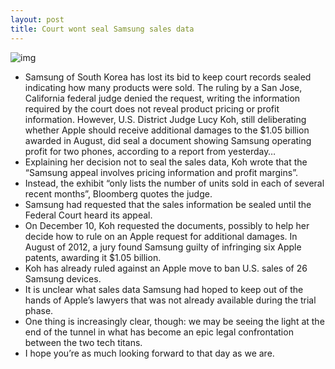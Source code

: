```yaml
---
layout: post
title: Court wont seal Samsung sales data
---
```

![img](http://media.idownloadblog.com/wp-content/uploads/2012/07/Apple-v-Samsung-trial-sign.jpg)
* Samsung of South Korea has lost its bid to keep court records sealed indicating how many products were sold. The ruling by a San Jose, California federal judge denied the request, writing the information required by the court does not reveal product pricing or profit information. However, U.S. District Judge Lucy Koh, still deliberating whether Apple should receive additional damages to the $1.05 billion awarded in August, did seal a document showing Samsung operating profit for two phones, according to a report from yesterday…
* Explaining her decision not to seal the sales data, Koh wrote that the “Samsung appeal involves pricing information and profit margins”.
* Instead, the exhibit “only lists the number of units sold in each of several recent months”, Bloomberg quotes the judge.
* Samsung had requested that the sales information be sealed until the Federal Court heard its appeal.
* On December 10, Koh requested the documents, possibly to help her decide how to rule on an Apple request for additional damages. In August of 2012, a jury found Samsung guilty of infringing six Apple patents, awarding it $1.05 billion.
* Koh has already ruled against an Apple move to ban U.S. sales of 26 Samsung devices.
* It is unclear what sales data Samsung had hoped to keep out of the hands of Apple’s lawyers that was not already available during the trial phase.
* One thing is increasingly clear, though: we may be seeing the light at the end of the tunnel in what has become an epic legal confrontation between the two tech titans.
* I hope you’re as much looking forward to that day as we are.

